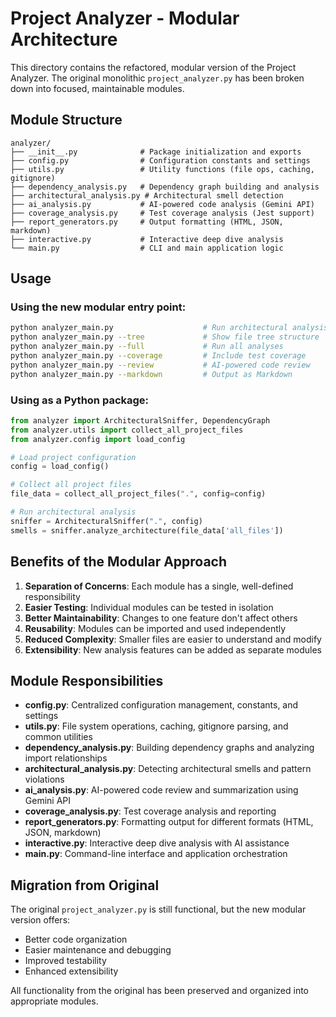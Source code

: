 # Project Analyzer - Modular Architecture

This directory contains the refactored, modular version of the Project Analyzer. The original monolithic `project_analyzer.py` has been broken down into focused, maintainable modules.

## Module Structure

```
analyzer/
├── __init__.py              # Package initialization and exports
├── config.py                # Configuration constants and settings
├── utils.py                 # Utility functions (file ops, caching, gitignore)
├── dependency_analysis.py   # Dependency graph building and analysis
├── architectural_analysis.py # Architectural smell detection
├── ai_analysis.py           # AI-powered code analysis (Gemini API)
├── coverage_analysis.py     # Test coverage analysis (Jest support)
├── report_generators.py     # Output formatting (HTML, JSON, markdown)
├── interactive.py           # Interactive deep dive analysis
└── main.py                  # CLI and main application logic
```

## Usage

### Using the new modular entry point:
```bash
python analyzer_main.py                    # Run architectural analysis (default)
python analyzer_main.py --tree             # Show file tree structure  
python analyzer_main.py --full             # Run all analyses
python analyzer_main.py --coverage         # Include test coverage
python analyzer_main.py --review           # AI-powered code review
python analyzer_main.py --markdown         # Output as Markdown
```

### Using as a Python package:
```python
from analyzer import ArchitecturalSniffer, DependencyGraph
from analyzer.utils import collect_all_project_files
from analyzer.config import load_config

# Load project configuration
config = load_config()

# Collect all project files
file_data = collect_all_project_files(".", config=config)

# Run architectural analysis
sniffer = ArchitecturalSniffer(".", config)
smells = sniffer.analyze_architecture(file_data['all_files'])
```

## Benefits of the Modular Approach

1. **Separation of Concerns**: Each module has a single, well-defined responsibility
2. **Easier Testing**: Individual modules can be tested in isolation
3. **Better Maintainability**: Changes to one feature don't affect others
4. **Reusability**: Modules can be imported and used independently
5. **Reduced Complexity**: Smaller files are easier to understand and modify
6. **Extensibility**: New analysis features can be added as separate modules

## Module Responsibilities

- **config.py**: Centralized configuration management, constants, and settings
- **utils.py**: File system operations, caching, gitignore parsing, and common utilities
- **dependency_analysis.py**: Building dependency graphs and analyzing import relationships
- **architectural_analysis.py**: Detecting architectural smells and pattern violations
- **ai_analysis.py**: AI-powered code review and summarization using Gemini API
- **coverage_analysis.py**: Test coverage analysis and reporting
- **report_generators.py**: Formatting output for different formats (HTML, JSON, markdown)
- **interactive.py**: Interactive deep dive analysis with AI assistance
- **main.py**: Command-line interface and application orchestration

## Migration from Original

The original `project_analyzer.py` is still functional, but the new modular version offers:
- Better code organization
- Easier maintenance and debugging
- Improved testability
- Enhanced extensibility

All functionality from the original has been preserved and organized into appropriate modules.
